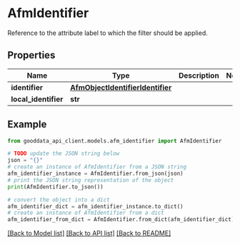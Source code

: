 # AfmIdentifier

Reference to the attribute label to which the filter should be applied.

## Properties

Name | Type | Description | Notes
------------ | ------------- | ------------- | -------------
**identifier** | [**AfmObjectIdentifierIdentifier**](AfmObjectIdentifierIdentifier.md) |  | 
**local_identifier** | **str** |  | 

## Example

```python
from gooddata_api_client.models.afm_identifier import AfmIdentifier

# TODO update the JSON string below
json = "{}"
# create an instance of AfmIdentifier from a JSON string
afm_identifier_instance = AfmIdentifier.from_json(json)
# print the JSON string representation of the object
print(AfmIdentifier.to_json())

# convert the object into a dict
afm_identifier_dict = afm_identifier_instance.to_dict()
# create an instance of AfmIdentifier from a dict
afm_identifier_from_dict = AfmIdentifier.from_dict(afm_identifier_dict)
```
[[Back to Model list]](../README.md#documentation-for-models) [[Back to API list]](../README.md#documentation-for-api-endpoints) [[Back to README]](../README.md)


